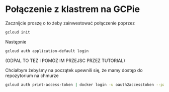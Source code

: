 # Połączenie z klastrem na GCPie

Zacznijcie proszę o to żeby zainwestować połączenie poprzez

```bash
gcloud init
```

Następnie

```bash
gcloud auth application-default login
```
  

(ODPAL TO TEZ I POMÓZ IM PRZEJSC PRZEZ TUTORIAL)

Chciałbym żebyśmy na początek upewnili się, że mamy dostęp do repozytorium na chmurze

```bash
gcloud auth print-access-token | docker login -u oauth2accesstoken --password-stdin europe-central2-docker.pkg.dev
```

